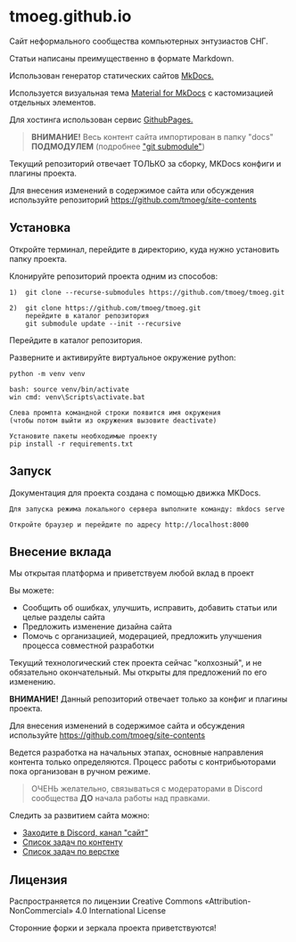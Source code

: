 # tmoeg.github.io

Сайт неформального сообщества компьютерных энтузиастов СНГ.

Статьи написаны преимущественно в формате Markdown.

Использован генератор статических сайтов [MkDocs.](https://www.mkdocs.org/)

Используется визуальная тема [Material for MkDocs](https://squidfunk.github.io/mkdocs-material/) с кастомизацией отдельных элементов.

Для хостинга использован сервис [GithubPages.](https://pages.github.com/)

> **ВНИМАНИЕ!** Весь контент сайта импортирован в папку "docs" **ПОДМОДУЛЕМ** (подробнее ["git submodule"](https://git-scm.com/book/ru/v2/Инструменты-Git-Подмодули))

Текущий репозиторий отвечает ТОЛЬКО за сборку, MKDocs конфиги и плагины проекта.

Для внесения изменений в содержимое сайта или обсуждения используйте репозиторий
https://github.com/tmoeg/site-contents

## Установка

Откройте терминал, перейдите в директорию, куда нужно установить папку проекта.

Клонируйте репозиторий проекта одним из способов:

    1)  git clone --recurse-submodules https://github.com/tmoeg/tmoeg.git

    2)  git clone https://github.com/tmoeg/tmoeg.git
        перейдите в каталог репозитория
        git submodule update --init --recursive


Перейдите в каталог репозитория.

Разверните и активируйте виртуальное окружение python:

    python -m venv venv

    bash: source venv/bin/activate
    win cmd: venv\Scripts\activate.bat

    Слева промпта командной строки появится имя окружения
    (чтобы потом выйти из окружения вызовите deactivate)

    Установите пакеты необходимые проекту
    pip install -r requirements.txt

## Запуск

Документация для проекта создана с помощью движка MKDocs.

    Для запуска режима локального сервера выполните команду: mkdocs serve

    Откройте браузер и перейдите по адресу http://localhost:8000

## Внесение вклада

Мы открытая платформа и приветствуем любой вклад в проект

Вы можете:

- Сообщить об ошибках, улучшить, исправить, добавить статьи или целые разделы сайта
- Предложить изменение дизайна сайта
- Помочь с организацией, модерацией, предложить улучшения процесса совместной разработки

Текущий технологический стек проекта сейчас "колхозный", и не обязательно окончательный. Мы открыты для предложений по его изменению.

**ВНИМАНИЕ!** Данный репозиторий отвечает только за конфиг и плагины проекта.

Для внесения изменений в содержимое сайта и обсуждения используйте
https://github.com/tmoeg/site-contents

Ведется разработка на начальных этапах, основные направления контента только определяются.
Процесс работы с контрибьюторами пока организован в ручном режиме.

>ОЧЕНЬ желательно, связываться с модераторами в Discord сообщества **ДО** начала работы над правками.

Следить за развитием сайта можно:

- [Заходите в Discord, канал "сайт"](https://discord.gg/EBdzkaw7xa)
- [Список задач по контенту](https://github.com/orgs/tmoeg/projects/1/)
- [Список задач по верстке](https://github.com/orgs/tmoeg/projects/2/)

## Лицензия

Распространяется по лицензии Creative Commons «Attribution-NonCommercial» 4.0 International License

Сторонние форки и зеркала проекта приветствуются!
